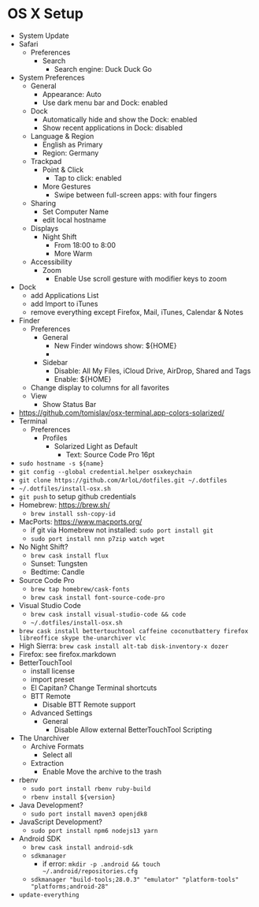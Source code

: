 # OS X Setup

* System Update
* Safari
    * Preferences
        * Search
            * Search engine: Duck Duck Go
* System Preferences
    * General
        * Appearance: Auto
        * Use dark menu bar and Dock: enabled
    * Dock
        * Automatically hide and show the Dock: enabled
        * Show recent applications in Dock: disabled
    * Language & Region
        * English as Primary
        * Region: Germany
    * Trackpad
        * Point & Click
            * Tap to click: enabled
        * More Gestures
            * Swipe between full-screen apps: with four fingers
    * Sharing
        * Set Computer Name
        * edit local hostname
    * Displays
        * Night Shift
            * From 18:00 to 8:00
            * More Warm
    * Accessibility
        * Zoom
            * Enable Use scroll gesture with modifier keys to zoom
* Dock
    * add Applications List
    * add Import to iTunes
    * remove everything except Firefox, Mail, iTunes, Calendar & Notes
* Finder
    * Preferences
        * General
            * New Finder windows show: ${HOME}
            * 
        * Sidebar
            * Disable: All My Files, iCloud Drive, AirDrop, Shared and Tags
            * Enable: ${HOME}
    * Change display to columns for all favorites
    * View
        * Show Status Bar
* https://github.com/tomislav/osx-terminal.app-colors-solarized/
* Terminal
    * Preferences
        * Profiles
            * Solarized Light as Default
                * Text: Source Code Pro 16pt
* `sudo hostname -s ${name}`
* `git config --global credential.helper osxkeychain`
* `git clone https://github.com/ArloL/dotfiles.git ~/.dotfiles`
* `~/.dotfiles/install-osx.sh`
* `git push` to setup github credentials
* Homebrew: https://brew.sh/
    * `brew install ssh-copy-id`
* MacPorts: https://www.macports.org/
    * if git via Homebrew not installed: `sudo port install git`
    * `sudo port install nnn p7zip watch wget`
* No Night Shift?
    * `brew cask install flux`
    * Sunset: Tungsten
    * Bedtime: Candle
* Source Code Pro
    * `brew tap homebrew/cask-fonts`
    * `brew cask install font-source-code-pro`
* Visual Studio Code
    * `brew cask install visual-studio-code && code`
    * `~/.dotfiles/install-osx.sh`
* `brew cask install bettertouchtool caffeine coconutbattery firefox libreoffice skype the-unarchiver vlc`
* High Sierra: `brew cask install alt-tab disk-inventory-x dozer`
* Firefox: see firefox.markdown
* BetterTouchTool
    * install license
    * import preset
    * El Capitan? Change Terminal shortcuts
    * BTT Remote
        * Disable BTT Remote support
    * Advanced Settings
        * General
            * Disable Allow external BetterTouchTool Scripting
* The Unarchiver
    * Archive Formats
        * Select all
    * Extraction
        * Enable Move the archive to the trash
* rbenv
    * `sudo port install rbenv ruby-build`
    * `rbenv install ${version}`
* Java Development?
    * `sudo port install maven3 openjdk8`
* JavaScript Development?
    * `sudo port install npm6 nodejs13 yarn`
* Android SDK
    * `brew cask install android-sdk`
    * `sdkmanager`
        * if error: `mkdir -p .android && touch ~/.android/repositories.cfg`
    * `sdkmanager "build-tools;28.0.3" "emulator" "platform-tools" "platforms;android-28"`
* `update-everything`

